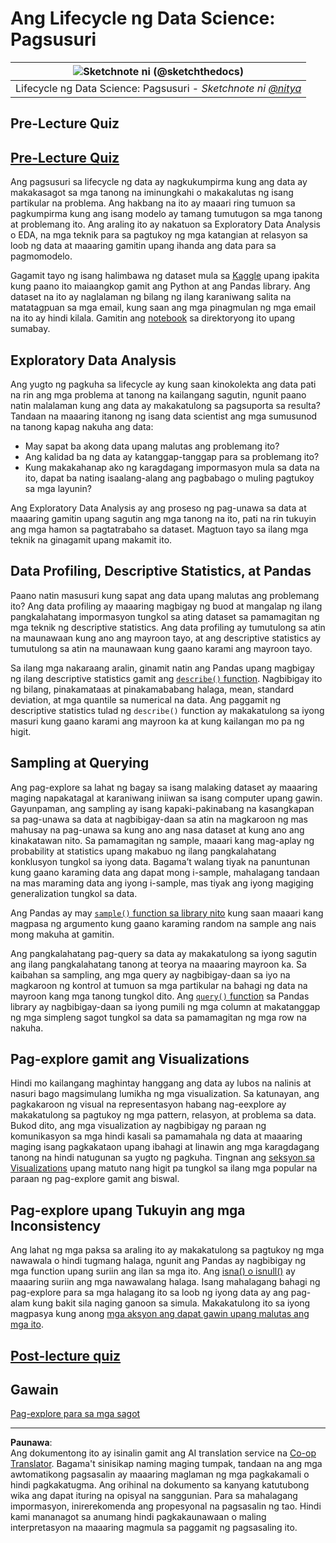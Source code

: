 <!--
CO_OP_TRANSLATOR_METADATA:
{
  "original_hash": "2baeafe1db4d58ee5b8ec85db9de728a",
  "translation_date": "2025-09-06T00:22:37+00:00",
  "source_file": "4-Data-Science-Lifecycle/15-analyzing/README.md",
  "language_code": "tl"
}
-->
# Ang Lifecycle ng Data Science: Pagsusuri

|![ Sketchnote ni [(@sketchthedocs)](https://sketchthedocs.dev) ](../../sketchnotes/15-Analyzing.png)|
|:---:|
| Lifecycle ng Data Science: Pagsusuri - _Sketchnote ni [@nitya](https://twitter.com/nitya)_ |

## Pre-Lecture Quiz

## [Pre-Lecture Quiz](https://ff-quizzes.netlify.app/en/ds/quiz/28)

Ang pagsusuri sa lifecycle ng data ay nagkukumpirma kung ang data ay makakasagot sa mga tanong na iminungkahi o makakalutas ng isang partikular na problema. Ang hakbang na ito ay maaari ring tumuon sa pagkumpirma kung ang isang modelo ay tamang tumutugon sa mga tanong at problemang ito. Ang araling ito ay nakatuon sa Exploratory Data Analysis o EDA, na mga teknik para sa pagtukoy ng mga katangian at relasyon sa loob ng data at maaaring gamitin upang ihanda ang data para sa pagmomodelo.

Gagamit tayo ng isang halimbawa ng dataset mula sa [Kaggle](https://www.kaggle.com/balaka18/email-spam-classification-dataset-csv/version/1) upang ipakita kung paano ito maiaangkop gamit ang Python at ang Pandas library. Ang dataset na ito ay naglalaman ng bilang ng ilang karaniwang salita na matatagpuan sa mga email, kung saan ang mga pinagmulan ng mga email na ito ay hindi kilala. Gamitin ang [notebook](../../../../4-Data-Science-Lifecycle/15-analyzing/notebook.ipynb) sa direktoryong ito upang sumabay.

## Exploratory Data Analysis

Ang yugto ng pagkuha sa lifecycle ay kung saan kinokolekta ang data pati na rin ang mga problema at tanong na kailangang sagutin, ngunit paano natin malalaman kung ang data ay makakatulong sa pagsuporta sa resulta?  
Tandaan na maaaring itanong ng isang data scientist ang mga sumusunod na tanong kapag nakuha ang data:  
- May sapat ba akong data upang malutas ang problemang ito?  
- Ang kalidad ba ng data ay katanggap-tanggap para sa problemang ito?  
- Kung makakahanap ako ng karagdagang impormasyon mula sa data na ito, dapat ba nating isaalang-alang ang pagbabago o muling pagtukoy sa mga layunin?  

Ang Exploratory Data Analysis ay ang proseso ng pag-unawa sa data at maaaring gamitin upang sagutin ang mga tanong na ito, pati na rin tukuyin ang mga hamon sa pagtatrabaho sa dataset. Magtuon tayo sa ilang mga teknik na ginagamit upang makamit ito.

## Data Profiling, Descriptive Statistics, at Pandas

Paano natin masusuri kung sapat ang data upang malutas ang problemang ito? Ang data profiling ay maaaring magbigay ng buod at mangalap ng ilang pangkalahatang impormasyon tungkol sa ating dataset sa pamamagitan ng mga teknik ng descriptive statistics. Ang data profiling ay tumutulong sa atin na maunawaan kung ano ang mayroon tayo, at ang descriptive statistics ay tumutulong sa atin na maunawaan kung gaano karami ang mayroon tayo.

Sa ilang mga nakaraang aralin, ginamit natin ang Pandas upang magbigay ng ilang descriptive statistics gamit ang [`describe()` function](https://pandas.pydata.org/pandas-docs/stable/reference/api/pandas.DataFrame.describe.html). Nagbibigay ito ng bilang, pinakamataas at pinakamababang halaga, mean, standard deviation, at mga quantile sa numerical na data. Ang paggamit ng descriptive statistics tulad ng `describe()` function ay makakatulong sa iyong masuri kung gaano karami ang mayroon ka at kung kailangan mo pa ng higit.

## Sampling at Querying

Ang pag-explore sa lahat ng bagay sa isang malaking dataset ay maaaring maging napakatagal at karaniwang iniiwan sa isang computer upang gawin. Gayunpaman, ang sampling ay isang kapaki-pakinabang na kasangkapan sa pag-unawa sa data at nagbibigay-daan sa atin na magkaroon ng mas mahusay na pag-unawa sa kung ano ang nasa dataset at kung ano ang kinakatawan nito. Sa pamamagitan ng sample, maaari kang mag-aplay ng probability at statistics upang makabuo ng ilang pangkalahatang konklusyon tungkol sa iyong data. Bagama’t walang tiyak na panuntunan kung gaano karaming data ang dapat mong i-sample, mahalagang tandaan na mas maraming data ang iyong i-sample, mas tiyak ang iyong magiging generalization tungkol sa data.  

Ang Pandas ay may [`sample()` function sa library nito](https://pandas.pydata.org/pandas-docs/stable/reference/api/pandas.DataFrame.sample.html) kung saan maaari kang magpasa ng argumento kung gaano karaming random na sample ang nais mong makuha at gamitin.

Ang pangkalahatang pag-query sa data ay makakatulong sa iyong sagutin ang ilang pangkalahatang tanong at teorya na maaaring mayroon ka. Sa kaibahan sa sampling, ang mga query ay nagbibigay-daan sa iyo na magkaroon ng kontrol at tumuon sa mga partikular na bahagi ng data na mayroon kang mga tanong tungkol dito. Ang [`query()` function](https://pandas.pydata.org/pandas-docs/stable/reference/api/pandas.DataFrame.query.html) sa Pandas library ay nagbibigay-daan sa iyong pumili ng mga column at makatanggap ng mga simpleng sagot tungkol sa data sa pamamagitan ng mga row na nakuha.

## Pag-explore gamit ang Visualizations

Hindi mo kailangang maghintay hanggang ang data ay lubos na nalinis at nasuri bago magsimulang lumikha ng mga visualization. Sa katunayan, ang pagkakaroon ng visual na representasyon habang nag-eexplore ay makakatulong sa pagtukoy ng mga pattern, relasyon, at problema sa data. Bukod dito, ang mga visualization ay nagbibigay ng paraan ng komunikasyon sa mga hindi kasali sa pamamahala ng data at maaaring maging isang pagkakataon upang ibahagi at linawin ang mga karagdagang tanong na hindi natugunan sa yugto ng pagkuha. Tingnan ang [seksyon sa Visualizations](../../../../../../../../../3-Data-Visualization) upang matuto nang higit pa tungkol sa ilang mga popular na paraan ng pag-explore gamit ang biswal.

## Pag-explore upang Tukuyin ang mga Inconsistency

Ang lahat ng mga paksa sa araling ito ay makakatulong sa pagtukoy ng mga nawawala o hindi tugmang halaga, ngunit ang Pandas ay nagbibigay ng mga function upang suriin ang ilan sa mga ito. Ang [isna() o isnull()](https://pandas.pydata.org/pandas-docs/stable/reference/api/pandas.isna.html) ay maaaring suriin ang mga nawawalang halaga. Isang mahalagang bahagi ng pag-explore para sa mga halagang ito sa loob ng iyong data ay ang pag-alam kung bakit sila naging ganoon sa simula. Makakatulong ito sa iyong magpasya kung anong [mga aksyon ang dapat gawin upang malutas ang mga ito](../../../../../../../../../2-Working-With-Data/08-data-preparation/notebook.ipynb).

## [Post-lecture quiz](https://ff-quizzes.netlify.app/en/ds/quiz/29)

## Gawain

[Pag-explore para sa mga sagot](assignment.md)

---

**Paunawa**:  
Ang dokumentong ito ay isinalin gamit ang AI translation service na [Co-op Translator](https://github.com/Azure/co-op-translator). Bagama't sinisikap naming maging tumpak, tandaan na ang mga awtomatikong pagsasalin ay maaaring maglaman ng mga pagkakamali o hindi pagkakatugma. Ang orihinal na dokumento sa kanyang katutubong wika ang dapat ituring na opisyal na sanggunian. Para sa mahalagang impormasyon, inirerekomenda ang propesyonal na pagsasalin ng tao. Hindi kami mananagot sa anumang hindi pagkakaunawaan o maling interpretasyon na maaaring magmula sa paggamit ng pagsasaling ito.